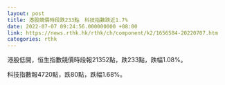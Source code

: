 ```yaml
---
layout: post
title: 港股競價時段跌233點　科技指數跌近1.7%
date: 2022-07-07 09:24:56.000000000 +08:00
link: https://news.rthk.hk/rthk/ch/component/k2/1656584-20220707.htm
categories: rthk
---
```


港股低開，恒生指數競價時段報21352點，跌233點，跌幅1.08%。

科技指數報4720點，跌80點，跌幅1.68%。
